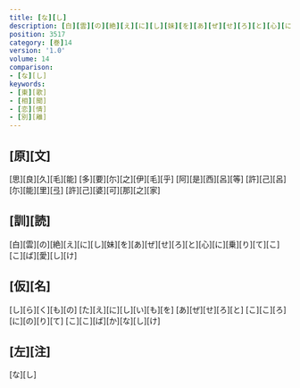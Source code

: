 ```yaml
---
title: [な][し]
description: [白][雲][の][絶][え][に][し][妹][を][あ][ぜ][せ][ろ][と][心][に][乗][り][て][こ][こ][ば][愛][し][け]
position: 3517
category: [巻]14
version: '1.0'
volume: 14
comparison:
- [な][し]
keywords:
- [東][歌]
- [相][聞]
- [恋][情]
- [別][離]
---
```


## [原][文]

[思][良][久][毛][能] [多][要][尓][之][伊][毛][乎] [阿][是][西][呂][等] [許][己][呂][尓][能][里][弖] [許][己][婆][可][那][之][家]

## [訓][読]

[白][雲][の][絶][え][に][し][妹][を][あ][ぜ][せ][ろ][と][心][に][乗][り][て][こ][こ][ば][愛][し][け]

## [仮][名]

[し][ら][く][も][の] [た][え][に][し][い][も][を] [あ][ぜ][せ][ろ][と] [こ][こ][ろ][に][の][り][て] [こ][こ][ば][か][な][し][け]

## [左][注]

[な][し]
